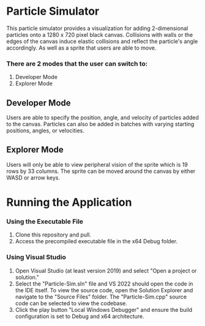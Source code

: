 # Particle Simulator
This particle simulator provides a visualization for adding 2-dimensional particles onto a 1280 x 720 pixel black canvas. Collisions with walls or the edges of the canvas induce elastic collisions and reflect the particle's angle accordingly. As well as a sprite that users are able to move. 

### There are 2 modes that the user can switch to:
1. Developer Mode
2. Explorer Mode

## Developer Mode
Users are able to specify the position, angle, and velocity of particles added to the canvas. Particles can also be added in batches with varying starting positions, angles, or velocities. 

## Explorer Mode
Users will only be able to view peripheral vision of the sprite which is 19 rows by 33 columns. The sprite can be moved around the canvas by either WASD or arrow keys. 

# Running the Application

### Using the Executable File

1. Clone this repository and pull.
2. Access the precompiled executable file in the x64 Debug folder.

### Using Visual Studio
1. Open Visual Studio (at least version 2019) and select "Open a project or solution."
2. Select the "Particle-Sim.sln" file and VS 2022 should open the code in the IDE itself. To view the source code, open the Solution Explorer and navigate to the "Source Files" folder. The "Particle-Sim.cpp" source code can be selected to view the codebase.
5. Click the play button "Local Windows Debugger" and ensure the build configuration is set to Debug and x64 architecture.
